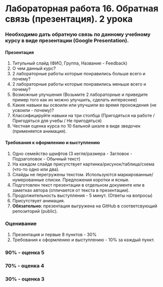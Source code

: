 # Лабораторная работа 16. Обратная связь (презентация). 2 урока

### Необходимо дать обратную связь по данному учебному курсу в виде презентации (Google Presentation).

#### Презентация
1. Титульный слайд (ФИО, Группа, Название - Feedback)
2. О чем данный курс?
3. 2 лабораторные работы которые понравились больше всего и почему?
4. 2 лабораторные работы которые понравились меньше всего и почему?
5. Возможные улучшения (Возьмите 2 лабораторные и приведите пример того как их можно улучшить, сделать интереснее)
6. Какие навыки вы освоили или улучшили во время прохождения (не усвоили - почему)?
7. Классифицируйте навыки на три столбца (Пригодяться на работе / Пригодяться для учебы / Не пригодяться)
8. Честная оценка курса по 10 бальной шкале в виде зведочек (применяется анимация).

#### Требования к оформлению и выступлению 
1. Одно семейство шрифтов (3 кегля/размера - Загловок - Подзаголовок - Обычный текст)
2. На каждом слайде присутствует картинка/рисунок/таблица/схема (что-то одно или два).
3. Слайды не перегружены текстом. Используются маркированные/нумерованные списки. Предложения коротки и ясные.
4. Подготовлен текст презентации в отдельном документе или в заметках автора (отличается от текста в презентации).
5. Продолжительность выступления - 5 минут. (Ответы на вопросы)
6. Присутствует анимация.
7. **Обязательно**: презентация выгружена на GitHub в соответсвующий репозиторий (public).


### Оценивание
1. Презентация и первые 8 пунктов - 30%
2. Требования к оформлению и выступлению - 10% за каждый пункт.

### 90% - оценка 5
### 70% - оценка 4
### 30% - оценка 3

